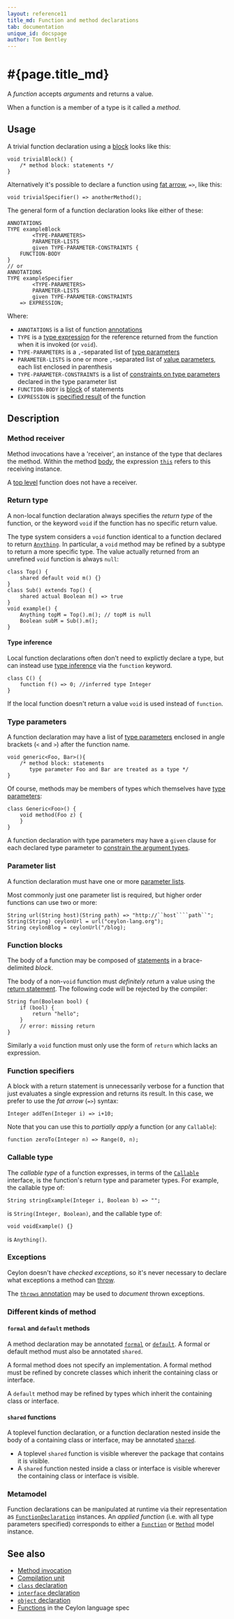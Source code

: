 ```yaml
---
layout: reference11
title_md: Function and method declarations
tab: documentation
unique_id: docspage
author: Tom Bentley
---
```


# #{page.title_md}

A _function_ accepts _arguments_ and returns a value.

When a function is a member of a type is it called a _method_.

## Usage 

A trivial function declaration using a [block](#function_blocks) 
looks like this:

<!-- try: -->
    void trivialBlock() {
        /* method block: statements */
    }
    
Alternatively it's possible to declare a function using 
[fat arrow](#function_specifiers), `=>`, like this:

<!-- try: -->
    void trivialSpecifier() => anotherMethod();

The general form of a function declaration looks like either of these:

<!-- lang:none -->
    ANNOTATIONS
    TYPE exampleBlock
            <TYPE-PARAMETERS>
            PARAMETER-LISTS
            given TYPE-PARAMETER-CONSTRAINTS {
        FUNCTION-BODY
    }
    // or
    ANNOTATIONS
    TYPE exampleSpecifier
            <TYPE-PARAMETERS>
            PARAMETER-LISTS
            given TYPE-PARAMETER-CONSTRAINTS 
        => EXPRESSION;

Where:

* `ANNOTATIONS` is a list of function [annotations](../annotation)
* `TYPE` is a [type expression](../type) for the reference returned from the function when it is invoked (or `void`).
* `TYPE-PARAMETERS` is a `,`-separated list of [type parameters](../#type_parameters)
* `PARAMETER-LISTS` is one or more `,`-separated list of [value parameters](../parameters-list), each list enclosed in parenthesis
* `TYPE-PARAMETER-CONSTRAINTS` is a list of [constraints on type parameters](../type-parameters#constraints) 
  declared in the type parameter list
* `FUNCTION-BODY` is [block](#function_blocks) of statements
* `EXPRESSION` is [specified result](#function_specifiers) of the function

## Description

### Method receiver

Method invocations have a 'receiver', an instance of the type that declares 
the method. Within the method [body](#method_blocks), the expression 
[`this`](../../expression/this) refers to this receiving instance.

A [top level](../type-declaration#top_level_declarations) function does not have a 
receiver. 

### Return type

A non-local function declaration always specifies the *return type* of the function, 
or the keyword `void` if the function has no specific return value. 

The type system considers a `void` function identical to a function declared 
to return [`Anything`](#{site.urls.apidoc_1_1}/Anything.type.html). 
In particular, a `void` method may be refined by a subtype to return a more 
specific type. The value actually returned from an unrefined `void` function 
is always `null`:

    class Top() {
        shared default void m() {}
    }
    class Sub() extends Top() {
        shared actual Boolean m() => true
    }
    void example() {
        Anything topM = Top().m(); // topM is null
        Boolean subM = Sub().m();
    }
    
#### Type inference

Local function declarations often don't need to explictly declare a type, 
but can instead use [type inference](../type-inference) via the `function` 
keyword.

<!-- try: -->
    class C() {
        function f() => 0; //inferred type Integer
    }

If the local function doesn't return a value `void` is used instead of `function`.

### Type parameters

A function declaration may have a list of [type parameters](../type-parameters) 
enclosed in angle brackets (`<` and `>`) after the function name.

<!-- try: -->
    void generic<Foo, Bar>(){
        /* method block: statements 
           type parameter Foo and Bar are treated as a type */
    }

Of course, methods may be members of types which themselves have
[type parameters](../type-parameters):

<!-- try: -->
    class Generic<Foo>() {
        void method(Foo z) {
        }
    }

A function declaration with type parameters may have a `given` clause 
for each declared type parameter to 
[constrain the argument types](../type-parameters#constraints).

### Parameter list

A function declaration must have one or more 
[parameter lists](../parameter-list).

Most commonly just one parameter list is required, but 
higher order functions can use two or more:

    String url(String host)(String path) => "http://``host````path``";
    String(String) ceylonUrl = url("ceylon-lang.org");
    String ceylonBlog = ceylonUrl("/blog);

### Function blocks

The body of a function may be composed of [statements](../../#statement) in a 
brace-delimited *block*.

The body of a non-`void` function must *definitely return* a value 
using the [return statement](../../statement/return/). The 
following code will be rejected by the compiler:

    String fun(Boolean bool) {
        if (bool) {
            return "hello";
        }
        // error: missing return
    }
    
Similarly a `void` function must only use the form of `return` which lacks
an expression.

### Function specifiers

A block with a return statement is unnecessarily verbose for a function that
just evaluates a single expression and returns its result. 
In this case, we prefer to use the *fat arrow* 
(`=>`) syntax:

<!-- cat: void anotherFunction(){} -->
<!-- try: -->
    Integer addTen(Integer i) => i+10;

Note that you can use this to *partially apply* a function (or any `Callable`):

    function zeroTo(Integer n) => Range(0, n);

### Callable type

The *callable type* of a function expresses, in terms of the 
[`Callable`](#{site.urls.apidoc_1_1}/Anything.type.html) interface, is the 
function's return type and parameter types. For example, the callable type 
of:

<!-- try: -->
    String stringExample(Integer i, Boolean b) => "";
    
is `String(Integer, Boolean)`, and the callable type of:

<!-- try: -->
    void voidExample() {}
    
is `Anything()`.


### Exceptions

Ceylon doesn't have _checked exceptions_, so it's never necessary to declare 
what exceptions a method can [throw](../../statement/throw).

The [`throws` annotation](../../annotation/throws) may be used to *document* 
thrown exceptions.

### Different kinds of method

#### `formal` and `default` methods

A method declaration may be annotated [`formal`](../../annotation/formal)
or [`default`](../../annotation/default). A formal or default method must 
also be annotated `shared`.

A formal method does not specify an implementation. A formal method must
be refined by concrete classes which inherit the containing class or 
interface. 

A `default` method may be refined by types which inherit the containing 
class or interface. 

#### `shared` functions

A toplevel function declaration, or a function declaration nested inside the 
body of a containing class or interface, may be annotated 
[`shared`](../../annotation/shared).

- A toplevel `shared` function is visible wherever the package that contains 
  it is visible.
- A `shared` function nested inside a class or interface is visible wherever 
  the containing class or interface is visible.


### Metamodel

Function declarations can be manipulated at runtime via their representation as
[`FunctionDeclaration`](#{site.urls.apidoc_1_1}/meta/declaration/FunctionDeclaration.type.html) 
instances. An *applied function* (i.e. with all type parameters specified) corresponds to 
either a 
[`Function`](#{site.urls.apidoc_1_1}/meta/model/Function.type.html) or 
[`Method`](#{site.urls.apidoc_1_1}/meta/model/Method.type.html) model instance.

## See also

* [Method invocation](../../expression/invocation)
* [Compilation unit](../compilation-unit)
* [`class` declaration](../class)
* [`interface` declaration](../interface)
* [`object` declaration](../object)
* [Functions](#{site.urls.spec_current}#classes) in the Ceylon language spec

